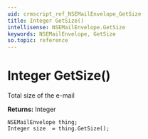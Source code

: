 ```yaml
---
uid: crmscript_ref_NSEMailEnvelope_GetSize
title: Integer GetSize()
intellisense: NSEMailEnvelope.GetSize
keywords: NSEMailEnvelope, GetSize
so.topic: reference
---
```


# Integer GetSize()

Total size of the e-mail

**Returns:** Integer

```crmscript
NSEMailEnvelope thing;
Integer size  = thing.GetSize();
```

